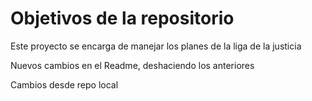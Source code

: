 # Objetivos de la repositorio

Este proyecto se encarga de manejar los planes de la liga de la justicia


Nuevos cambios en el Readme, deshaciendo los anteriores


Cambios desde repo local
